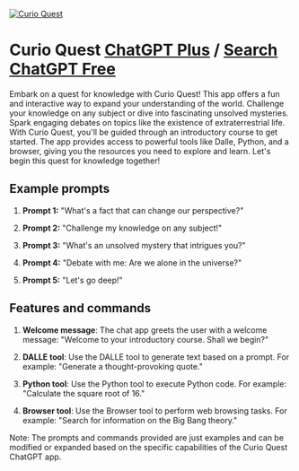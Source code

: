 
[![Curio Quest](https://files.oaiusercontent.com/file-FoP15Hn4Fq9cJLzvX7Nzd71N?se=2123-10-16T18%3A57%3A19Z&sp=r&sv=2021-08-06&sr=b&rscc=max-age%3D31536000%2C%20immutable&rscd=attachment%3B%20filename%3Da8d49ca1-a61f-4729-8539-9dd71efde4ba.png&sig=T95nylu4neylDxBuvapI8Gk2jmTVxl3ngbAqbmPU7H4%3D)](https://chat.openai.com/g/g-qNrC3EuBP-curio-quest)

# Curio Quest [ChatGPT Plus](https://chat.openai.com/g/g-qNrC3EuBP-curio-quest) / [Search ChatGPT Free](https://gptcall.net/index.html#/?search=Curio%20Quest)

Embark on a quest for knowledge with Curio Quest! This app offers a fun and interactive way to expand your understanding of the world. Challenge your knowledge on any subject or dive into fascinating unsolved mysteries. Spark engaging debates on topics like the existence of extraterrestrial life. With Curio Quest, you'll be guided through an introductory course to get started. The app provides access to powerful tools like Dalle, Python, and a browser, giving you the resources you need to explore and learn. Let's begin this quest for knowledge together!

## Example prompts

1. **Prompt 1:** "What's a fact that can change our perspective?"

2. **Prompt 2:** "Challenge my knowledge on any subject!"

3. **Prompt 3:** "What's an unsolved mystery that intrigues you?"

4. **Prompt 4:** "Debate with me: Are we alone in the universe?"

5. **Prompt 5:** "Let's go deep!"

## Features and commands

1. **Welcome message**: The chat app greets the user with a welcome message: "Welcome to your introductory course. Shall we begin?"

2. **DALLE tool**: Use the DALLE tool to generate text based on a prompt. For example: "Generate a thought-provoking quote."

3. **Python tool**: Use the Python tool to execute Python code. For example: "Calculate the square root of 16."

4. **Browser tool**: Use the Browser tool to perform web browsing tasks. For example: "Search for information on the Big Bang theory."

Note: The prompts and commands provided are just examples and can be modified or expanded based on the specific capabilities of the Curio Quest ChatGPT app.


